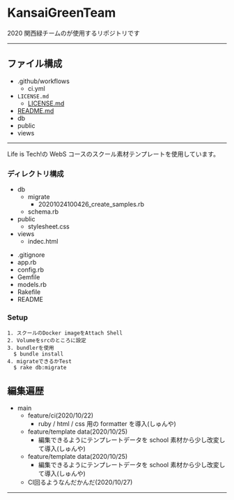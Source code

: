 # KansaiGreenTeam

2020 関西緑チームのが使用するリポジトリです

---

## ファイル構成

- .github/workflows
  - ci.yml
- `LICENSE.md`
  - [LICENSE.md](#https://github.com/turbott/KansaiGreenTeam/blob/main/LICENSE.md/LICENSE.md)
- [README.md](#https://github.com/turbott/KansaiGreenTeam/blob/main/README.md)
- db
- public
- views

---

Life is Tech!の WebS コースのスクール素材テンプレートを使用しています。

### ディレクトリ構成

- db
  - migrate
    - 20201024100426_create_samples.rb
  * schema.rb
- public
  - stylesheet.css
- views
  - indec.html

* .gitignore
* app.rb
* config.rb
* Gemfile
* models.rb
* Rakefile
* README

### Setup

```
1. スクールのDocker imageをAttach Shell
2. Volumeをsrcのところに設定
3. bundlerを使用
  $ bundle install
4. migrateできるかTest
  $ rake db:migrate
```

## 編集遍歴

- main
  - feature/ci(2020/10/22)
    - ruby / html / css 用の formatter を導入(しゅんや)
  - feature/template data(2020/10/25)
    - 編集できるようにテンプレートデータを school 素材から少し改変して導入(しゅんや)
  - feature/template data(2020/10/25)
    - 編集できるようにテンプレートデータを school 素材から少し改変して導入(しゅんや)
  - CI回るようなんだかんだ(2020/10/27)
---

